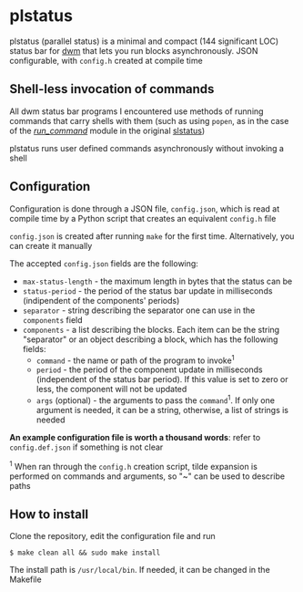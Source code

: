 # **plstatus**

plstatus (parallel status) is a minimal and compact (144 significant LOC) status bar for [dwm](https://dwm.suckless.org/) that lets you run blocks asynchronously. JSON configurable, with `config.h` created at compile time

## Shell-less invocation of commands 

All dwm status bar programs I encountered use methods of running commands that carry shells with them (such as using `popen`, as in the case of the [*run_command*](https://git.suckless.org/slstatus/file/components/run_command.c.html) module in the original [slstatus](https://tools.suckless.org/slstatus/))

plstatus runs user defined commands asynchronously without invoking a shell

## Configuration
Configuration is done through a JSON file, `config.json`, which is read at compile time by a Python script that creates an equivalent `config.h` file

`config.json` is created after running `make` for the first time. Alternatively, you can create it manually

The accepted `config.json` fields are the following:
+ `max-status-length` - the maximum length in bytes that the status can be
+ `status-period` - the period of the status bar update in milliseconds (indipendent of the components' periods)
+ `separator` - string describing the separator one can use in the `components` field
+ `components` - a list describing the blocks. Each item can be the string "separator" or an object describing a block, which has the following fields:
    + `command` - the name or path of the program to invoke<sup>1</sup>
    + `period` - the period of the component update in milliseconds (independent of the status bar period). If this value is set to zero or less, the component will not be updated
    + `args` (optional) - the arguments to pass the `command`<sup>1</sup>. If only one argument is needed, it can be a string, otherwise, a list of strings is needed

**An example configuration file is worth a thousand words**: refer to `config.def.json` if something is not clear

<sup>1</sup> When ran through the `config.h` creation script, tilde expansion is performed on commands and arguments, so "~" can be used to describe paths

## How to install

Clone the repository, edit the configuration file and run
```
$ make clean all && sudo make install
```

The install path is `/usr/local/bin`. If needed, it can be changed in the Makefile
